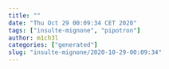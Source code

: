 ```yaml
---
title: ""
date: "Thu Oct 29 00:09:34 CET 2020"
tags: ["insulte-mignone", "pipotron"]
author: m1ch3l
categories: ["generated"]
slug: "insulte-mignone/2020-10-29-00:09:34"
---
```



